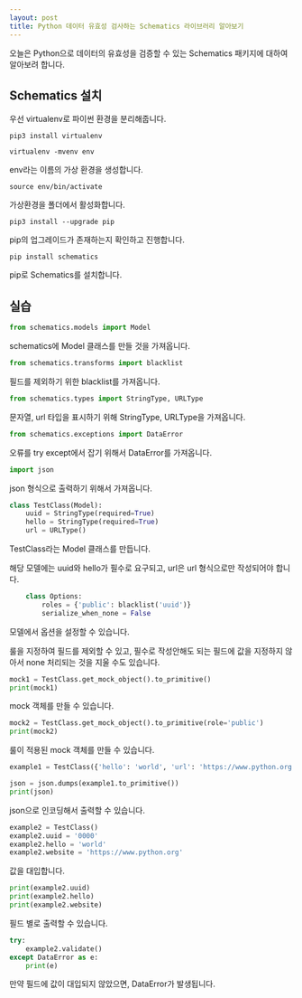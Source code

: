 ```yaml
---
layout: post
title: Python 데이터 유효성 검사하는 Schematics 라이브러리 알아보기
---
```


오늘은 Python으로 데이터의 유효성을 검증할 수 있는 Schematics 패키지에 대하여 알아보려 합니다.

## Schematics 설치

우선 virtualenv로 파이썬 환경을 분리해줍니다.

```
pip3 install virtualenv
```

```
virtualenv -mvenv env
```

env라는 이름의 가상 환경을 생성합니다.

```
source env/bin/activate
```

가상환경을 폴더에서 활성화합니다.

```
pip3 install --upgrade pip
```

pip의 업그레이드가 존재하는지 확인하고 진행합니다.

```
pip install schematics
```

pip로 Schematics를 설치합니다.

## 실습

```python
from schematics.models import Model
```

schematics에 Model 클래스를 만들 것을 가져옵니다.

```python
from schematics.transforms import blacklist
```

필드를 제외하기 위한 blacklist를 가져옵니다.

```python
from schematics.types import StringType, URLType
```

문자열, url 타입을 표시하기 위해 StringType, URLType을 가져옵니다.

```python
from schematics.exceptions import DataError
```

오류를 try except에서 잡기 위해서 DataError를 가져옵니다.

```python
import json
```

json 형식으로 출력하기 위해서 가져옵니다.

```python
class TestClass(Model):
    uuid = StringType(required=True)
    hello = StringType(required=True)
    url = URLType()
```

TestClass라는 Model 클래스를 만듭니다.

해당 모델에는 uuid와 hello가 필수로 요구되고, url은 url 형식으로만 작성되어야 합니다.

```python
    class Options:
        roles = {'public': blacklist('uuid')}
        serialize_when_none = False
```

모델에서 옵션을 설정할 수 있습니다.

룰을 지정하여 필드를 제외할 수 있고, 필수로 작성안해도 되는 필드에 값을 지정하지 않아서 none 처리되는 것을 지울 수도 있습니다.

```python
mock1 = TestClass.get_mock_object().to_primitive()
print(mock1)
```

mock 객체를 만들 수 있습니다.

```python
mock2 = TestClass.get_mock_object().to_primitive(role='public')
print(mock2)
```

룰이 적용된 mock 객체를 만들 수 있습니다.

```python
example1 = TestClass({'hello': 'world', 'url': 'https://www.python.org', 'uuid': '0000'})

json = json.dumps(example1.to_primitive())
print(json)
```

json으로 인코딩해서 출력할 수 있습니다.

```python
example2 = TestClass()
example2.uuid = '0000'
example2.hello = 'world'
example2.website = 'https://www.python.org'
```

값을 대입합니다.

```python
print(example2.uuid)
print(example2.hello)
print(example2.website)
```

필드 별로 출력할 수 있습니다.

```python
try:
    example2.validate()
except DataError as e:
    print(e)
```

만약 필드에 값이 대입되지 않았으면, DataError가 발생됩니다.
